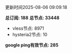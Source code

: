 更新时间2025-08-06 09:09:18

**总订阅: 188**
**总节点: 33448**
- vless节点: 8971
- hysteria2节点: 10

**google ping有效节点: 285**
